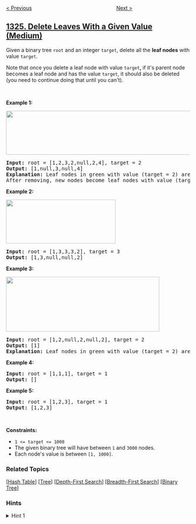<!--|This file generated by command(leetcode description); DO NOT EDIT.    |-->
<!--+----------------------------------------------------------------------+-->
<!--|@author    openset <openset.wang@gmail.com>                           |-->
<!--|@link      https://github.com/openset                                 |-->
<!--|@home      https://github.com/openset/leetcode                        |-->
<!--+----------------------------------------------------------------------+-->

[< Previous](../print-words-vertically "Print Words Vertically")
　　　　　　　　　　　　　　　　
[Next >](../minimum-number-of-taps-to-open-to-water-a-garden "Minimum Number of Taps to Open to Water a Garden")

## [1325. Delete Leaves With a Given Value (Medium)](https://leetcode.com/problems/delete-leaves-with-a-given-value "删除给定值的叶子节点")

<p>Given a binary tree&nbsp;<code>root</code>&nbsp;and an integer&nbsp;<code>target</code>, delete all the&nbsp;<strong>leaf nodes</strong>&nbsp;with value <code>target</code>.</p>

<p>Note&nbsp;that once you delete a leaf node with value <code>target</code><strong>,&nbsp;</strong>if it&#39;s parent node becomes a leaf node and has the value <code><font face="monospace">target</font></code>, it should also be deleted (you need to continue doing that until you can&#39;t).</p>

<p>&nbsp;</p>
<p><strong>Example 1:</strong></p>

<p><strong><img alt="" src="https://assets.leetcode.com/uploads/2020/01/09/sample_1_1684.png" style="width: 550px; height: 120px;" /></strong></p>

<pre>
<strong>Input:</strong> root = [1,2,3,2,null,2,4], target = 2
<strong>Output:</strong> [1,null,3,null,4]
<strong>Explanation:</strong> Leaf nodes in green with value (target = 2) are removed (Picture in left). 
After removing, new nodes become leaf nodes with value (target = 2) (Picture in center).
</pre>

<p><strong>Example 2:</strong></p>

<p><strong><img alt="" src="https://assets.leetcode.com/uploads/2020/01/09/sample_2_1684.png" style="width: 300px; height: 120px;" /></strong></p>

<pre>
<strong>Input:</strong> root = [1,3,3,3,2], target = 3
<strong>Output:</strong> [1,3,null,null,2]
</pre>

<p><strong>Example 3:</strong></p>

<p><strong><img alt="" src="https://assets.leetcode.com/uploads/2020/01/15/sample_3_1684.png" style="width: 420px; height: 150px;" /></strong></p>

<pre>
<strong>Input:</strong> root = [1,2,null,2,null,2], target = 2
<strong>Output:</strong> [1]
<strong>Explanation:</strong> Leaf nodes in green with value (target = 2) are removed at each step.
</pre>

<p><strong>Example 4:</strong></p>

<pre>
<strong>Input:</strong> root = [1,1,1], target = 1
<strong>Output:</strong> []
</pre>

<p><strong>Example 5:</strong></p>

<pre>
<strong>Input:</strong> root = [1,2,3], target = 1
<strong>Output:</strong> [1,2,3]
</pre>

<p>&nbsp;</p>
<p><strong>Constraints:</strong></p>

<ul>
	<li><code>1 &lt;= target&nbsp;&lt;= 1000</code></li>
	<li>The&nbsp;given binary tree will have between&nbsp;<code>1</code>&nbsp;and&nbsp;<code>3000</code>&nbsp;nodes.</li>
	<li>Each node&#39;s value is between <code>[1, 1000]</code>.</li>
</ul>

### Related Topics
  [[Hash Table](../../tag/hash-table/README.md)]
  [[Tree](../../tag/tree/README.md)]
  [[Depth-First Search](../../tag/depth-first-search/README.md)]
  [[Breadth-First Search](../../tag/breadth-first-search/README.md)]
  [[Binary Tree](../../tag/binary-tree/README.md)]

### Hints
<details>
<summary>Hint 1</summary>
Use the DFS to reconstruct the tree such that no leaf node is equal to the target. If the leaf node is equal to the target, return an empty object instead.
</details>
